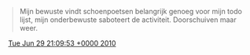 > Mijn bewuste vindt schoenpoetsen belangrijk genoeg voor mijn todo lijst, mijn onderbewuste saboteert de activiteit\. Doorschuiven maar weer\.

<img src="../../media/tweet.ico" width="12" /> [Tue Jun 29 21:09:53 +0000 2010](https://twitter.com/DromerDenker/status/17362903800)